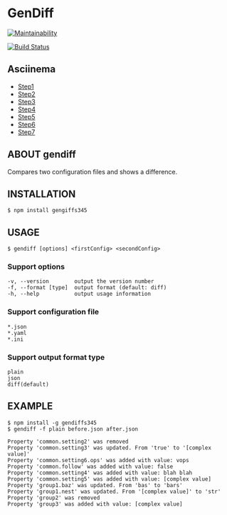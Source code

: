 # GenDiff

[![Maintainability](https://api.codeclimate.com/v1/badges/92f6d5cc7766b89f347f/maintainability)](https://codeclimate.com/github/MikhailGA/project-lvl2-s345/maintainability)

[![Build Status](https://travis-ci.org/MikhailGA/project-lvl2-s345.svg?branch=master)](https://travis-ci.org/MikhailGA/project-lvl2-s345)

## Asciinema

* [Step1](https://asciinema.org/a/I9GCoWO50dhf3HK5kW6e8j8tR)
* [Step2](https://asciinema.org/a/e8TsMxe4ccasiGtWdmkIJn0kI)
* [Step3](https://asciinema.org/a/REpmiwK8HrLM9mXZzRs42DqkR)
* [Step4](https://asciinema.org/a/wfE4hB1QVVJzqY32fJccKVjAh)
* [Step5](https://asciinema.org/a/hIncfnqiwO0q0evMlNyv5nulo)
* [Step6](https://asciinema.org/a/VBLSByManGwBpp5Eys9uvUGBu)
* [Step7](https://asciinema.org/a/NWM1RnMlASPwk5H0Xckc5V4A4)

## ABOUT gendiff 
Compares two configuration files and shows a difference.

## INSTALLATION

```
$ npm install gengiffs345
```

## USAGE

```
$ gendiff [options] <firstConfig> <secondConfig>
```
### Support options

```
-v, --version        output the version number
-f, --format [type]  output format (default: diff)
-h, --help           output usage information
```
### Support configuration file
```
*.json
*.yaml
*.ini
```
### Support output format type
```
plain
json
diff(default)
```

## EXAMPLE
```
$ npm install -g gendiffs345
$ gendiff -f plain before.json after.json

Property 'common.setting2' was removed
Property 'common.setting3' was updated. From 'true' to '[complex value]'
Property 'common.setting6.ops' was added with value: vops
Property 'common.follow' was added with value: false
Property 'common.setting4' was added with value: blah blah
Property 'common.setting5' was added with value: [complex value]
Property 'group1.baz' was updated. From 'bas' to 'bars'
Property 'group1.nest' was updated. From '[complex value]' to 'str'
Property 'group2' was removed
Property 'group3' was added with value: [complex value]
```